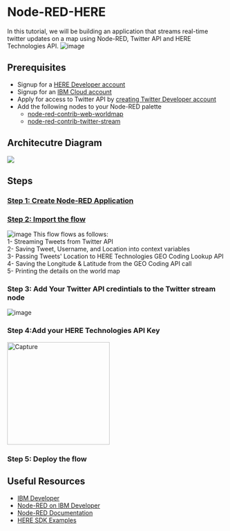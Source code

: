 # Node-RED-HERE
In this tutorial, we will be building an application that streams real-time twitter updates on a map using Node-RED, Twitter API and HERE Technologies API.
![image](https://user-images.githubusercontent.com/36239840/91075370-04780200-e64f-11ea-8cd3-cd2f6cfb2bbd.png)
## Prerequisites
- Signup for a <a href="https://bit.ly/HEREDevs">HERE Developer account</a>
- Signup for an <a href="https://ibm.biz/HERETechnologies">IBM Cloud account</a>
- Apply for access to Twitter API by <a href="https://developer.twitter.com/en/apply-for-access">creating Twitter Developer account</a>
- Add the following nodes to your Node-RED palette
  - <a href="https://flows.nodered.org/node/node-red-contrib-web-worldmap">node-red-contrib-web-worldmap</a>
  - <a href="https://flows.nodered.org/node/node-red-contrib-twitter-stream">node-red-contrib-twitter-stream</a>
## Architecutre Diagram
![](https://user-images.githubusercontent.com/36239840/90247623-06b8b000-de48-11ea-9fca-8c698ba98e30.PNG)
## Steps
### <a href="./create-app.md">Step 1: Create Node-RED Application</a>
### <a href="./Twitter-HERE.json">Step 2: Import the flow</a>
![image](https://user-images.githubusercontent.com/36239840/91184774-0ea50980-e6fe-11ea-971f-9d351f152b0b.png)
This flow flows as follows:<br>
1- Streaming Tweets from Twitter API<br>
2- Saving Tweet, Username, and Location into context variables<br>
3- Passing Tweets' Location to HERE Technologies GEO Coding Lookup API<br>
4- Saving the Longitude & Latitude from the GEO Coding API call<br>
5- Printing the details on the world map<br>
### Step 3: Add Your Twitter API credintials to the Twitter stream node
![image](https://user-images.githubusercontent.com/36239840/91164200-bfe87700-e6df-11ea-8e7e-28d0cae874cc.png)

### Step 4:Add your HERE Technologies API Key
<img width="237" alt="Capture" src="https://user-images.githubusercontent.com/36239840/91164348-f4f4c980-e6df-11ea-8c4d-acfd1b3be458.PNG">

### Step 5: Deploy the flow
## Useful Resources
- <a href="https://developer.ibm.com/">IBM Developer</a>
- <a href="https://developer.ibm.com/components/node-red/"> Node-RED on IBM Developer</a>
- <a href="https://nodered.org/">Node-RED Documentation</a>
- <a href="https://github.com/heremaps/here-sdk-examples">HERE SDK Examples</a>
